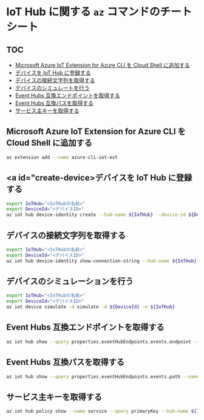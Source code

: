 # IoT Hub に関する `az` コマンドのチートシート

## TOC

- [Microsoft Azure IoT Extension for Azure CLI を Cloud Shell に追加する](#1)
- [デバイスを IoT Hub に登録する](#create-device)
- [デバイスの接続文字列を取得する](#query-connection-string)
- [デバイスのシミュレートを行う](#simulate-device)
- [Event Hubs 互換エンドポイントを取得する](#query-event-hub-endpoint)
- [Event Hubs 互換パスを取得する](#query-event-hub-path)
- [サービス主キーを取得する](#query-service-primary-key)

## <a id="1">Microsoft Azure IoT Extension for Azure CLI を Cloud Shell に追加する</a>

```bash
az extension add --name azure-cli-iot-ext
```

## <a id="create-device>デバイスを IoT Hub に登録する</a>

```bash
export IoTHub="<IoTHubの名前>"
export DeviceId="<デバイスID>"
az iot hub device-identity create --hub-name ${IoTHub} --device-id ${DeviceId}
```

## <a id="query-connection-string">デバイスの接続文字列を取得する</a>

```bash
export IoTHub="<IoTHubの名前>"
export DeviceId="<デバイスID>"
az iot hub device-identity show-connection-string --hub-name ${IoTHub} --device-id ${DeviceId} --output table
```

## <a id="simulate-device">デバイスのシミュレーションを行う</a>

```bash
export IoTHub="<IoTHubの名前>"
export DeviceId="<デバイスID>"
az iot device simulate -d simulate -d ${DeviceId} -n ${IoTHub}
```

## <a id="query-event-hub-entpoint">Event Hubs 互換エンドポイントを取得する</a>

```bash
az iot hub show --query properties.eventHubEndpoints.events.endpoint --name ${IoTHub}
```

## <a id="query-event-hub-path">Event Hubs 互換パスを取得する</a>

```bash
az iot hub show --query properties.eventHubEndpoints.events.path --name ${IoTHub}
```

## <a id="query-service-primary-key">サービス主キーを取得する</a>

```bash
az iot hub policy show --name service --query primaryKey --hub-name ${IoTHub}
```
